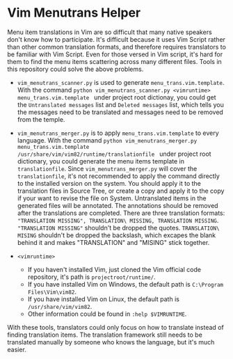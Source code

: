 # Vim Menutrans Helper

 Menu item translations in Vim are so difficult that many native speakers don't know how to participate. It's difficult because it uses Vim Script rather than other common translation formats, and therefore requires translators to be familiar with Vim Script. Even for those versed in Vim script, it's hard for them to find the menu items scattering across many different files. Tools in this repository could solve the above problems.


* `vim_menutrans_scanner.py` is used to generate `menu_trans.vim.template`.  With the command `python vim_menutrans_scanner.py <vimruntime> menu_trans.vim.template ` under project root dictionay, you could get the `Untranslated messages` list and `Deleted messages` list, which tells you the messages need to be translated and messages need to be removed from the temple.

* `vim_menutrans_merger.py` is to apply `menu_trans.vim.template` to every language. With the command ```python vim_menutrans_merger.py menu_trans.vim.template /usr/share/vim/vim82/runtime/translationfile ``` under project root dictionary, you could generate the menu items template in `translationfile`. Since `vim_menutrans_merger.py` will cover the `translationfile`, it's not recommended to apply the command directly to the installed version on the system. You should apply it to the translation files in Source Tree, or create a copy and apply it to the copy if your want to revise the file on System. Untranslated items in the generated files will be annotated. The annotations should be removed after the translations are completed. There are three translation formats: `"TRANSLATION MISSING", TRANSLATION\ MISSING, TRANSLATION MISSING`. `"TRANSLATION MISSING"` shouldn't be dropped the quotes. `TRANSLATION\ MISING` shouldn't be dropped the backslash, which excapes the blank behind it and makes "TRANSLATION" and "MISING" stick together.

* `<vimruntime>`   
    + If you haven't installed Vim, just cloned the Vim official code repository, it's path is `projectroot/runtime/`.
    + If you have installed Vim on Windows, the default path is `C:\Program Files\Vim\vim82`.
    + If you have installed Vim on Linux, the default path is `/usr/share/vim/vim82`.
    + Other information could be found in `:help $VIMRUNTIME`.

With these tools, translators could only focus on how to translate instead of finding translation items. The translation framework still needs to be translated manually by someone who knows the language, but it's much easier.
